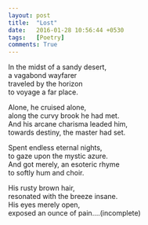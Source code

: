 ```yaml
---
layout: post
title:  "Lost"
date:   2016-01-28 10:56:44 +0530
tags:   [Poetry]
comments: True
---
```


In the midst of a sandy desert,    
a vagabond wayfarer   
traveled by the horizon   
to voyage a far place.   
   
Alone, he cruised alone,   
along the curvy brook he had met.   
And his arcane charisma leaded him,   
towards destiny, the master had set.  
   
Spent endless eternal nights,   
to gaze upon the mystic azure.   
And got merely, an esoteric rhyme   
to softly hum and choir.   
   
His rusty brown hair,   
resonated with the breeze insane.   
His eyes merely open,   
exposed an ounce of pain….(incomplete)   
   
